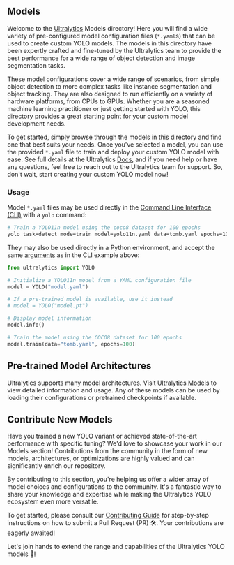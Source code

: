## Models

Welcome to the [Ultralytics](https://www.ultralytics.com/) Models directory! Here you will find a wide variety of pre-configured model configuration files (`*.yaml`s) that can be used to create custom YOLO models. The models in this directory have been expertly crafted and fine-tuned by the Ultralytics team to provide the best performance for a wide range of object detection and image segmentation tasks.

These model configurations cover a wide range of scenarios, from simple object detection to more complex tasks like instance segmentation and object tracking. They are also designed to run efficiently on a variety of hardware platforms, from CPUs to GPUs. Whether you are a seasoned machine learning practitioner or just getting started with YOLO, this directory provides a great starting point for your custom model development needs.

To get started, simply browse through the models in this directory and find one that best suits your needs. Once you've selected a model, you can use the provided `*.yaml` file to train and deploy your custom YOLO model with ease. See full details at the Ultralytics [Docs](https://docs.ultralytics.com/models/), and if you need help or have any questions, feel free to reach out to the Ultralytics team for support. So, don't wait, start creating your custom YOLO model now!

### Usage

Model `*.yaml` files may be used directly in the [Command Line Interface (CLI)](https://docs.ultralytics.com/usage/cli/) with a `yolo` command:

```bash
# Train a YOLO11n model using the coco8 dataset for 100 epochs
yolo task=detect mode=train model=yolo11n.yaml data=tomb.yaml epochs=100
```

They may also be used directly in a Python environment, and accept the same [arguments](https://docs.ultralytics.com/usage/cfg/) as in the CLI example above:

```python
from ultralytics import YOLO

# Initialize a YOLO11n model from a YAML configuration file
model = YOLO("model.yaml")

# If a pre-trained model is available, use it instead
# model = YOLO("model.pt")

# Display model information
model.info()

# Train the model using the COCO8 dataset for 100 epochs
model.train(data="tomb.yaml", epochs=100)
```

## Pre-trained Model Architectures

Ultralytics supports many model architectures. Visit [Ultralytics Models](https://docs.ultralytics.com/models/) to view detailed information and usage. Any of these models can be used by loading their configurations or pretrained checkpoints if available.

## Contribute New Models

Have you trained a new YOLO variant or achieved state-of-the-art performance with specific tuning? We'd love to showcase your work in our Models section! Contributions from the community in the form of new models, architectures, or optimizations are highly valued and can significantly enrich our repository.

By contributing to this section, you're helping us offer a wider array of model choices and configurations to the community. It's a fantastic way to share your knowledge and expertise while making the Ultralytics YOLO ecosystem even more versatile.

To get started, please consult our [Contributing Guide](https://docs.ultralytics.com/help/contributing/) for step-by-step instructions on how to submit a Pull Request (PR) 🛠️. Your contributions are eagerly awaited!

Let's join hands to extend the range and capabilities of the Ultralytics YOLO models 🙏!
